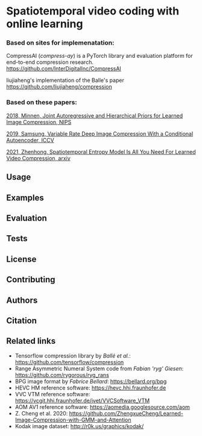 # Spatiotemporal video coding with online learning

### Based on sites for implemenatation:
CompressAI (_compress-ay_) is a PyTorch library and evaluation platform for
end-to-end compression research.
https://github.com/InterDigitalInc/CompressAI

liujiaheng's implementation of the Balle's paper
https://github.com/liujiaheng/compression


### Based on these papers:
[2018, Minnen, Joint Autoregressive and Hierarchical Priors for Learned Image Compression, NIPS](https://arxiv.org/abs/1809.02736)

[2019, Samsung, Variable Rate Deep Image Compression With a Conditional Autoencoder, ICCV](https://openaccess.thecvf.com/content_ICCV_2019/papers/Choi_Variable_Rate_Deep_Image_Compression_With_a_Conditional_Autoencoder_ICCV_2019_paper.pdf)

[2021, Zhenhong, Spatiotemporal Entropy Model Is All You Need For Learned Video Compression, arxiv](https://arxiv.org/abs/2104.06083)

## Usage

## Examples

## Evaluation

## Tests



## License

## Contributing

## Authors

## Citation


## Related links
 * Tensorflow compression library by _Ballé et al._: https://github.com/tensorflow/compression
 * Range Asymmetric Numeral System code from _Fabian 'ryg' Giesen_: https://github.com/rygorous/ryg_rans
 * BPG image format by _Fabrice Bellard_: https://bellard.org/bpg
 * HEVC HM reference software: https://hevc.hhi.fraunhofer.de
 * VVC VTM reference software: https://vcgit.hhi.fraunhofer.de/jvet/VVCSoftware_VTM
 * AOM AV1 reference software: https://aomedia.googlesource.com/aom
 * Z. Cheng et al. 2020: https://github.com/ZhengxueCheng/Learned-Image-Compression-with-GMM-and-Attention
 * Kodak image dataset: http://r0k.us/graphics/kodak/

